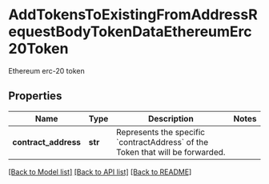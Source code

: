 # AddTokensToExistingFromAddressRequestBodyTokenDataEthereumErc20Token

Ethereum erc-20 token

## Properties
Name | Type | Description | Notes
------------ | ------------- | ------------- | -------------
**contract_address** | **str** | Represents the specific &#x60;contractAddress&#x60; of the Token that will be forwarded. | 

[[Back to Model list]](../README.md#documentation-for-models) [[Back to API list]](../README.md#documentation-for-api-endpoints) [[Back to README]](../README.md)


